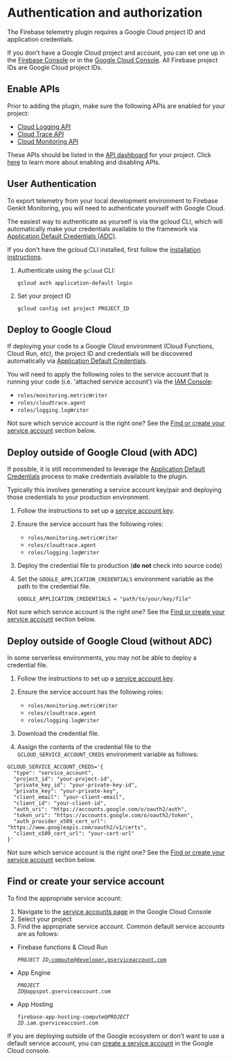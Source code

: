 # Authentication and authorization

The Firebase telemetry plugin requires a Google Cloud project ID and application credentials. 

If you don't have a Google Cloud project and account, you can set one up in the [Firebase Console](https://console.firebase.google.com/) or in the [Google Cloud Console](https://cloud.google.com). All Firebase project IDs are Google Cloud project IDs.

## Enable APIs

Prior to adding the plugin, make sure the following APIs are enabled for
your project:

- [Cloud Logging API](https://console.cloud.google.com/apis/library/logging.googleapis.com)
- [Cloud Trace API](https://console.cloud.google.com/apis/library/cloudtrace.googleapis.com)
- [Cloud Monitoring API](https://console.cloud.google.com/apis/library/monitoring.googleapis.com)

These APIs should be listed in the
[API dashboard](https://console.cloud.google.com/apis/dashboard) for your
project.
Click [here](https://support.google.com/googleapi/answer/6158841) to learn more
about enabling and disabling APIs.

## User Authentication

To export telemetry from your local development environment to Firebase Genkit Monitoring, you will need to authenticate yourself with Google Cloud.

The easiest way to authenticate as yourself is via the gcloud CLI, which will automatically make your credentials available to the framework via [Application Default Credentials (ADC)](https://cloud.google.com/docs/authentication/application-default-credentials).

If you don't have the gcloud CLI installed, first follow the [installation instructions](https://cloud.google.com/sdk/docs/install#installation_instructions).

1. Authenticate using the `gcloud` CLI:

   ```posix-terminal
   gcloud auth application-default login
   ```

2. Set your project ID

   ```posix-terminal
   gcloud config set project PROJECT_ID
   ```

## Deploy to Google Cloud

If deploying your code to a Google Cloud environment (Cloud
Functions, Cloud Run, etc), the project ID and credentials will be discovered
automatically via
[Application Default Credentials](https://cloud.google.com/docs/authentication/provide-credentials-adc).

You will need to apply the following roles to the service account that is
running your code (i.e. 'attached service account') via the
[IAM Console](https://console.cloud.google.com/iam-admin/iam):

- `roles/monitoring.metricWriter`
- `roles/cloudtrace.agent`
- `roles/logging.logWriter`

Not sure which service account is the right one? See the [Find or create your service account](#find-or-create-your-service-account) section below.

## Deploy outside of Google Cloud (with ADC)

If possible, it is still recommended to leverage the
[Application Default Credentials](https://cloud.google.com/docs/authentication/provide-credentials-adc)
process to make credentials available to the plugin.

Typically this involves generating a service account key/pair and deploying
those credentials to your production environment.

1. Follow the instructions to set up a
   [service account key](https://cloud.google.com/iam/docs/keys-create-delete#creating).

2. Ensure the service account has the following roles:
   - `roles/monitoring.metricWriter`
   - `roles/cloudtrace.agent`
   - `roles/logging.logWriter`

3. Deploy the credential file to production (**do not** check into source code)

4. Set the `GOOGLE_APPLICATION_CREDENTIALS` environment variable as the path to
   the credential file.

    ```
    GOOGLE_APPLICATION_CREDENTIALS = "path/to/your/key/file"
    ```

Not sure which service account is the right one? See the [Find or create your service account](#find-or-create-your-service-account) section below.

## Deploy outside of Google Cloud (without ADC)

In some serverless environments, you may not be able to deploy a credential
file.

1. Follow the instructions to set up a 
[service account key](https://cloud.google.com/iam/docs/keys-create-delete#creating).

2. Ensure the service account has the following roles:
    - `roles/monitoring.metricWriter`
    - `roles/cloudtrace.agent`
    - `roles/logging.logWriter`

3. Download the credential file.

4. Assign the contents of the credential file to the `GCLOUD_SERVICE_ACCOUNT_CREDS` environment variable as follows:

```
GCLOUD_SERVICE_ACCOUNT_CREDS='{
  "type": "service_account",
  "project_id": "your-project-id",
  "private_key_id": "your-private-key-id",
  "private_key": "your-private-key",
  "client_email": "your-client-email",
  "client_id": "your-client-id",
  "auth_uri": "https://accounts.google.com/o/oauth2/auth",
  "token_uri": "https://accounts.google.com/o/oauth2/token",
  "auth_provider_x509_cert_url": "https://www.googleapis.com/oauth2/v1/certs",
  "client_x509_cert_url": "your-cert-url"
}'
```

Not sure which service account is the right one? See the [Find or create your service account](#find-or-create-your-service-account) section below.

## Find or create your service account

To find the appropriate service account:

1. Navigate to the [service accounts page](https://console.cloud.google.com/iam-admin/serviceaccounts) in the Google Cloud Console
2. Select your project
3. Find the appropriate service account. Common default service accounts are as follows:

  - Firebase functions & Cloud Run
  
    <code><var>PROJECT ID</var>-compute@developer.gserviceaccount.com</code>

  - App Engine
  
    <code><var>PROJECT ID</var>@appspot.gserviceaccount.com</code>
  
  - App Hosting
  
    <code>firebase-app-hosting-compute@<var>PROJECT ID</var>.iam.gserviceaccount.com</code>

If you are deploying outside of the Google ecosystem or don't want to use a default service account, you can [create a service account](https://cloud.google.com/iam/docs/service-accounts-create#creating) in the Google Cloud console. 
